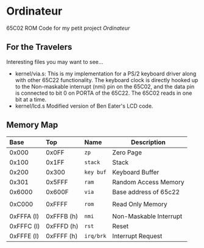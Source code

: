 # Ordinateur
65C02 ROM Code for my petit project *Ordinateur*

## For the Travelers
Interesting files you may want to see...
- kernel/via.s: This is my implementation for a PS/2 keyboard driver along with other 65C22 functionality. The keyboard clock is directly hooked up to the Non-maskable interrupt (nmi) pin on the 65C02, and the data pin is connected to bit 0 on PORTA of the 65C22. The 65C02 reads in one bit at a time.
- kernel/lcd.s Modified version of Ben Eater's LCD code.


## Memory Map

| Base | Top | Name | Description |
|:-----|:----|:-----|-------------|
| 0x000 | 0x0FF  | `zp` | Zero Page |
| 0x100 | 0x1FF  | `stack` | Stack |
| 0x200 | 0x300  | `key buf` | Keyboard Buffer |
| 0x301 | 0x5FFF | `ram` | Random Access Memory |
| 0x6000 | 0x600F | `via` | Base address of 65c22 |
| | | | |
| 0xC000 | 0xFFFF | `rom` | Read Only Memory |
| | | | |
| 0xFFFA (l) | 0xFFFB (h) | `nmi` | Non-Maskable Interrupt |
| 0xFFFC (l) | 0xFFFD (h) | `rst` | Reset |
| 0xFFFE (l) | 0xFFFF (h) | `irq/brk` | Interrupt Request |
